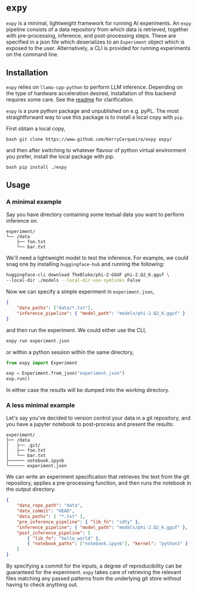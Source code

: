 # `expy`

`expy` is a minimal, lightweight framework for running AI experiments. An
`expy` pipeline consists of a data repository from which data is retrieved,
together with pre-processing, inference, and post-processing steps. These are
specified in a json file which deserializes to an `Experiment` object which is
exposed to the user. Alternatively, a CLI is provided for running experiments
on the command line.

## Installation

`expy` relies on `llama-cpp-python` to perform LLM inference. Depending on the
type of hardware acceleration desired, installation of this backend requires
some care. See the [readme](https://github.com/abetlen/llama-cpp-python) for
clarification.

`expy` is a pure python package and unpublished on e.g. pyPL. The most
straightforward way to use this package is to install a local copy with `pip`.

First obtain a local copy,

```bash git clone https://www.github.com/KerryCerqueira/expy expy/ ```

and then after switching to whatever flavour of python virtual environment you
prefer, install the local package with pip.

```bash pip install ./expy ```

## Usage

### A minimal example

Say you have directory containing some textual data you want to perform
inference on.

```text
experiment/
└── /data
    ├── foo.txt
    └── bar.txt
```

We'll need a lightweight model to test the inference. For example, we could
snag one by installing `huggingface-hub` and running the following:

```bash
huggingface-cli download TheBloke/phi-2-GGUF phi-2.Q2_K.gguf \
--local-dir ./models --local-dir-use-symlinks False
```

Now we can specify a simple experiment in `experiment.json`,

```json
{
	"data_paths": ["data/*.txt"],
	"inference_pipeline": { "model_path": "models/phi-2.Q2_K.gguf" }
}
```

and then run the experiment. We could either use the CLI,

```bash
expy run experiment.json
```

or within a python session within the same directory,

```python
from expy import Experiment

exp = Experiment.from_json("experiment.json")
exp.run()
```

In either case the results will be dumped into the working directory.

### A less minimal example

Let's say you've decided to version control your data in a git repository, and
you have a jupyter notebook to post-process and present the results:

```text
experiment/
├── /data
│   ├── .git/
│   ├── foo.txt
│   └── bar.txt
├────── notebook.ipynb
└────── experiment.json
```

We can write an experiment specification that retrieves the text from the git
repository, applies a pre-processing function, and then runs the notebook in
the output directory.

```json
{
    "data_repo_path": "data",
    "data_commit": "HEAD",
    "data_paths": [ "*.txt" ],
    "pre_inference_pipeline": { "lib_fn": "idty" },
    "inference_pipeline": { "model_path": "models/phi-2.Q2_K.gguf" },
    "post_inference_pipeline": [
        { "lib_fn": "hello_world" },
        { "notebook_paths": ["notebook.ipynb"], "kernel": "python3" }
    ]
}
```

By specifying a commit for the inputs, a degree of reproducibility can be
guaranteed for the experiment. `expy` takes care of retrieving the relevant
files matching any passed patterns from the underlying git store without having
to check anything out.
